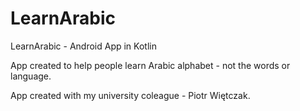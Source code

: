 # LearnArabic
LearnArabic - Android App in Kotlin

App created to help people learn Arabic alphabet - not the words or language. 

App created with my university coleague - Piotr Więtczak.
